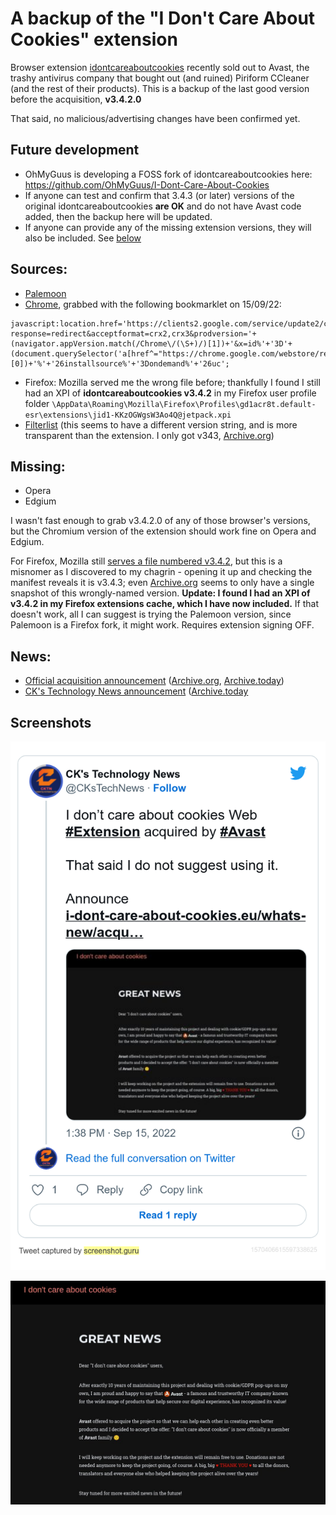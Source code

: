 # A backup of the "I Don't Care About Cookies" extension
Browser extension [idontcareaboutcookies](https://www.i-dont-care-about-cookies.eu/) recently sold out to Avast, the trashy antivirus company that bought out (and ruined) Piriform CCleaner (and the rest of their products). This is a backup of the last good version before the acquisition, **v3.4.2.0**

That said, no malicious/advertising changes have been confirmed yet.

## Future development
- OhMyGuus is developing a FOSS fork of idontcareaboutcookies here: https://github.com/OhMyGuus/I-Dont-Care-About-Cookies
- If anyone can test and confirm that 3.4.3 (or later) versions of the original idontcareaboutcookies **are OK** and do not have Avast code added, then the backup here will be updated.
- If anyone can provide any of the missing extension versions, they will also be included. See [below](/README.md#missing)

## Sources:
- [Palemoon](https://addons.palemoon.org/?component=download&id=jid1-KKzOGWgsW3Ao4Q@jetpack&version=3.4.2)
- [Chrome](https://chrome.google.com/webstore/detail/i-dont-care-about-cookies/fihnjjcciajhdojfnbdddfaoknhalnja), grabbed with the following bookmarklet on 15/09/22:
```
javascript:location.href='https://clients2.google.com/service/update2/crx?response=redirect&acceptformat=crx2,crx3&prodversion='+(navigator.appVersion.match(/Chrome\/(\S+)/)[1])+'&x=id%'+'3D'+(document.querySelector('a[href^="https://chrome.google.com/webstore/report/"]').pathname.match(/[^\/]+\/*$/)[0])+'%'+'26installsource%'+'3Dondemand%'+'26uc';
```
- Firefox: Mozilla served me the wrong file before; thankfully I found I still had an XPI of **idontcareaboutcookies v3.4.2** in my Firefox user profile folder `\AppData\Roaming\Mozilla\Firefox\Profiles\gd1acr8t.default-esr\extensions\jid1-KKzOGWgsW3Ao4Q@jetpack.xpi`
- [Filterlist](https://www.i-dont-care-about-cookies.eu/abp/) (this seems to have a different version string, and is more transparent than the extension. I only got v343, [Archive.org](https://web.archive.org/web/20220000000000*/https://www.i-dont-care-about-cookies.eu/abp/))

## Missing:
- Opera
- Edgium

I wasn't fast enough to grab v3.4.2.0 of any of those browser's versions, but the Chromium version of the extension should work fine on Opera and Edgium. 

For Firefox, Mozilla still [serves a file numbered v3.4.2](https://addons.mozilla.org/firefox/downloads/file/4002797/i_dont_care_about_cookies-3.4.2.xpi), but this is a misnomer as I discovered to my chagrin - opening it up and checking the manifest reveals it is v3.4.3; even [Archive.org](https://web.archive.org/web/20220915182141/https://addons.mozilla.org/firefox/downloads/file/4002797/i_dont_care_about_cookies-3.4.2.xpi) seems to only have a single snapshot of this wrongly-named version. **Update: I found I had an XPI of v3.4.2 in my Firefox extensions cache, which I have now included.** If that doesn't work, all I can suggest is trying the Palemoon version, since Palemoon is a Firefox fork, it might work. Requires extension signing OFF.

## News:
- [Official acquisition announcement](https://www.i-dont-care-about-cookies.eu/whats-new/acquisition/) ([Archive.org](https://web.archive.org/web/20220915150131/https://www.i-dont-care-about-cookies.eu/whats-new/acquisition/), [Archive.today](https://archive.ph/Xb0At))
- [CK's Technology News announcement](https://twitter.com/CKsTechNews/status/1570406615597338625) ([Archive.today](https://archive.ph/fiVH3)

## Screenshots

![Tweek by CK's Technology News](1570406615597338625.png)

![Acquisition Announcement](Acquisition-Announcement.jpg)
